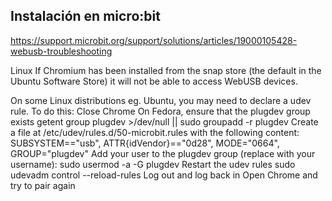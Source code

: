 ## Instalación en micro:bit


https://support.microbit.org/support/solutions/articles/19000105428-webusb-troubleshooting

Linux
If Chromium has been installed from the snap store (the default in the Ubuntu Software Store) it will not be able to access WebUSB devices.

On some Linux distributions eg. Ubuntu,  you may need to declare a udev rule. To do this:
Close Chrome
On Fedora, ensure that the plugdev group exists
getent group plugdev >/dev/null || sudo groupadd -r plugdev
Create a file at
/etc/udev/rules.d/50-microbit.rules
 with the following content:
SUBSYSTEM=="usb", ATTR{idVendor}=="0d28", MODE="0664", GROUP="plugdev"
Add your user to the plugdev group (replace with your username): 
sudo usermod -a -G plugdev <your-username>
Restart the udev rules 
sudo udevadm control --reload-rules 
Log out and log back in
Open Chrome and try to pair again 
